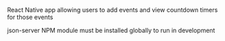 React Native app allowing users to add events and view countdown timers for those events

json-server NPM module must be installed globally to run in development
